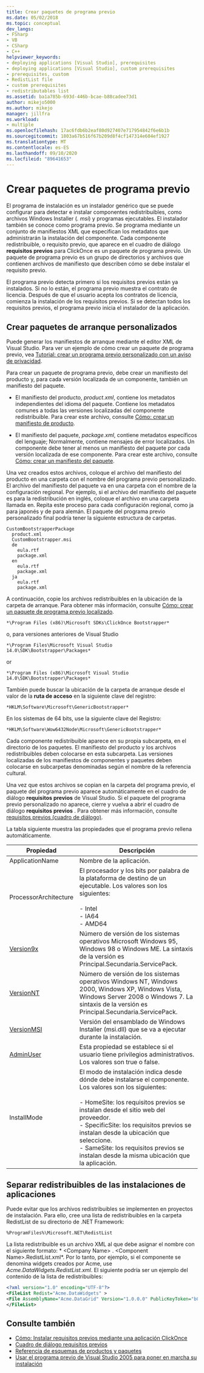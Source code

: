 ```yaml
---
title: Crear paquetes de programa previo
ms.date: 05/02/2018
ms.topic: conceptual
dev_langs:
- FSharp
- VB
- CSharp
- C++
helpviewer_keywords:
- deploying applications [Visual Studio], prerequisites
- deploying applications [Visual Studio], custom prerequisites
- prerequisites, custom
- RedistList file
- custom prerequisites
- redistributables list
ms.assetid: ba1a785b-693d-446b-bcae-b88cadee73d1
author: mikejo5000
ms.author: mikejo
manager: jillfra
ms.workload:
- multiple
ms.openlocfilehash: 17ac6fdb6b2eaf80d927407e717954842f6e6b1b
ms.sourcegitcommit: 1803a67b516f67b209d8f4cf147314e604ef1927
ms.translationtype: MT
ms.contentlocale: es-ES
ms.lasthandoff: 09/10/2020
ms.locfileid: "89641653"
---
```

# <a name="create-bootstrapper-packages"></a>Crear paquetes de programa previo
El programa de instalación es un instalador genérico que se puede configurar para detectar e instalar componentes redistribuibles, como archivos Windows Installer (*. msi*) y programas ejecutables. El instalador también se conoce como programa previo. Se programa mediante un conjunto de manifiestos XML que especifican los metadatos que administrarán la instalación del componente.  Cada componente redistribuible, o requisito previo, que aparece en el cuadro de diálogo **requisitos previos** para ClickOnce es un paquete de programa previo. Un paquete de programa previo es un grupo de directorios y archivos que contienen archivos de manifiesto que describen cómo se debe instalar el requisito previo.

El programa previo detecta primero si los requisitos previos están ya instalados. Si no lo están, el programa previo muestra el contrato de licencia. Después de que el usuario acepta los contratos de licencia, comienza la instalación de los requisitos previos. Si se detectan todos los requisitos previos, el programa previo inicia el instalador de la aplicación.

## <a name="create-custom-bootstrapper-packages"></a>Crear paquetes de arranque personalizados
Puede generar los manifiestos de arranque mediante el editor XML de Visual Studio. Para ver un ejemplo de cómo crear un paquete de programa previo, vea [Tutorial: crear un programa previo personalizado con un aviso de privacidad](../deployment/walkthrough-creating-a-custom-bootstrapper-to-show-a-privacy-prompt.md).

Para crear un paquete de programa previo, debe crear un manifiesto del producto y, para cada versión localizada de un componente, también un manifiesto del paquete.

* El manifiesto del producto, *product.xml*, contiene los metadatos independientes del idioma del paquete. Contiene los metadatos comunes a todas las versiones localizadas del componente redistribuible.  Para crear este archivo, consulte [Cómo: crear un manifiesto de producto](../deployment/how-to-create-a-product-manifest.md).

* El manifiesto del paquete, *package.xml*, contiene metadatos específicos del lenguaje; Normalmente, contiene mensajes de error localizados. Un componente debe tener al menos un manifiesto del paquete por cada versión localizada de ese componente. Para crear este archivo, consulte [Cómo: crear un manifiesto del paquete](../deployment/how-to-create-a-package-manifest.md).

Una vez creados estos archivos, coloque el archivo del manifiesto del producto en una carpeta con el nombre del programa previo personalizado. El archivo del manifiesto del paquete va en una carpeta con el nombre de la configuración regional. Por ejemplo, si el archivo del manifiesto del paquete es para la redistribución en inglés, coloque el archivo en una carpeta llamada en. Repita este proceso para cada configuración regional, como ja para japonés y de para alemán. El paquete del programa previo personalizado final podría tener la siguiente estructura de carpetas.

```
CustomBootstrapperPackage
  product.xml
  CustomBootstrapper.msi
  de
    eula.rtf
    package.xml
  en
    eula.rtf
    package.xml
  ja
    eula.rtf
    package.xml
```

A continuación, copie los archivos redistribuibles en la ubicación de la carpeta de arranque. Para obtener más información, consulte [Cómo: crear un paquete de programa previo localizado](../deployment/how-to-create-a-localized-bootstrapper-package.md).

```
*\Program Files (x86)\Microsoft SDKs\ClickOnce Bootstrapper*
```

o, para versiones anteriores de Visual Studio

```
*\Program Files\Microsoft Visual Studio 14.0\SDK\Bootstrapper\Packages*
```

or

```
*\Program Files (x86)\Microsoft Visual Studio 14.0\SDK\Bootstrapper\Packages*
```

También puede buscar la ubicación de la carpeta de arranque desde el valor de la **ruta de acceso** en la siguiente clave del registro:

```
*HKLM\Software\Microsoft\GenericBootstrapper*
```

En los sistemas de 64 bits, use la siguiente clave del Registro:

```
*HKLM\Software\Wow6432Node\Microsoft\GenericBootstrapper*
```

Cada componente redistribuible aparece en su propia subcarpeta, en el directorio de los paquetes. El manifiesto del producto y los archivos redistribuibles deben colocarse en esta subcarpeta. Las versiones localizadas de los manifiestos de componentes y paquetes deben colocarse en subcarpetas denominadas según el nombre de la referencia cultural.

Una vez que estos archivos se copian en la carpeta del programa previo, el paquete del programa previo aparece automáticamente en el cuadro de diálogo **requisitos previos** de Visual Studio. Si el paquete del programa previo personalizado no aparece, cierre y vuelva a abrir el cuadro de diálogo **requisitos previos** . Para obtener más información, consulte [requisitos previos (cuadro de diálogo)](../ide/reference/prerequisites-dialog-box.md).

La tabla siguiente muestra las propiedades que el programa previo rellena automáticamente.

|Propiedad|Descripción|
|--------------|-----------------|
|ApplicationName|Nombre de la aplicación.|
|ProcessorArchitecture|El procesador y los bits por palabra de la plataforma de destino de un ejecutable. Los valores son los siguientes:<br /><br /> -   Intel<br />-   IA64<br />-   AMD64|
|[Version9x](/windows/desktop/Msi/version9x)|Número de versión de los sistemas operativos Microsoft Windows 95, Windows 98 o Windows ME. La sintaxis de la versión es Principal.Secundaria.ServicePack.|
|[VersionNT](/windows/desktop/Msi/versionnt)|Número de versión de los sistemas operativos Windows NT, Windows 2000, Windows XP, Windows Vista, Windows Server 2008 o Windows 7. La sintaxis de la versión es Principal.Secundaria.ServicePack.|
|[VersionMSI](/windows/desktop/Msi/versionmsi)|Versión del ensamblado de Windows Installer (msi.dll) que se va a ejecutar durante la instalación.|
|[AdminUser](/windows/desktop/Msi/adminuser)|Esta propiedad se establece si el usuario tiene privilegios administrativos. Los valores son true o false.|
|InstallMode|El modo de instalación indica desde dónde debe instalarse el componente. Los valores son los siguientes:<br /><br /> -   HomeSite: los requisitos previos se instalan desde el sitio web del proveedor.<br />-   SpecificSite: los requisitos previos se instalan desde la ubicación que seleccione.<br />-   SameSite: los requisitos previos se instalan desde la misma ubicación que la aplicación.|

## <a name="separate-redistributables-from-application-installations"></a>Separar redistribuibles de las instalaciones de aplicaciones
Puede evitar que los archivos redistribuibles se implementen en proyectos de instalación. Para ello, cree una lista de redistribuibles en la carpeta RedistList de su directorio de .NET Framework:

`%ProgramFiles%\Microsoft.NET\RedistList`

La lista redistribuible es un archivo XML al que debe asignar el nombre con el siguiente formato: * \<Company Name> . \<Component Name>.RedistList.xml*. Por lo tanto, por ejemplo, si el componente se denomina widgets creados por Acme, use *Acme.DataWidgets.RedistList.xml*. El siguiente podría ser un ejemplo del contenido de la lista de redistribuibles:

```xml
<?xml version="1.0" encoding="UTF-8"?>
<FileList Redist="Acme.DataWidgets" >
<File AssemblyName="Acme.DataGrid" Version="1.0.0.0" PublicKeyToken="b03f5f7f11d50a3a" Culture="neutral" ProcessorArchitecture="MSIL" InGAC="true" />
</FileList>
```

## <a name="see-also"></a>Consulte también
- [Cómo: Instalar requisitos previos mediante una aplicación ClickOnce](../deployment/how-to-install-prerequisites-with-a-clickonce-application.md)
- [Cuadro de diálogo requisitos previos](../ide/reference/prerequisites-dialog-box.md)
- [Referencia de esquemas de productos y paquetes](../deployment/product-and-package-schema-reference.md)
- [Usar el programa previo de Visual Studio 2005 para poner en marcha su instalación](/archive/msdn-magazine/2004/october/visual-studio-2005-bootstrapper-start-kick-your-installation)